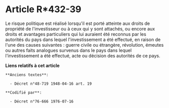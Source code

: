 # Article R*432-39

Le risque politique est réalisé lorsqu'il est porté atteinte aux droits de propriété de l'investisseur ou à ceux qui y sont
attachés, ou encore aux droits et avantages particuliers qui lui auraient été reconnus par les autorités du pays dans lequel
l'investissement a été effectué, en raison de l'une des causes suivantes : guerre civile ou étrangère, révolution, émeutes ou
autres faits analogues survenus dans le pays dans lequel l'investissement a été effectué, acte ou décision des autorités de
ce pays.

**Liens relatifs à cet article**

	**Anciens textes**:

	  - Décret n°48-719 1948-04-16 art. 19

	**Codifié par**:

	  - Décret n°76-666 1976-07-16
